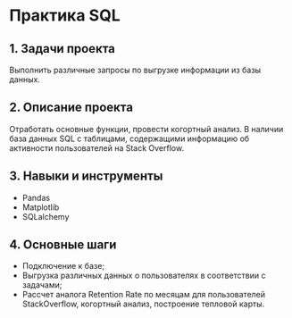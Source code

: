 # Практика SQL

## 1. Задачи проекта
Выполнить различные запросы по выгрузке информации из базы данных.

## 2. Описание проекта 
Отработать основные функции, провести когортный анализ. В наличии база данных SQL с таблицами, содержащими информацию об активности пользователей на Stack Overflow.

## 3. Навыки и инструменты 
   - Pandas
   - Matplotlib
   - SQLalchemy
   
## 4. Основные шаги  
   - Подключение к базе;
   - Выгрузка различных данных о пользователях в соответствии с задачами;
   - Рассчет аналога Retention Rate по месяцам для пользователей StackOverflow, когортный анализ, построение тепловой карты.
